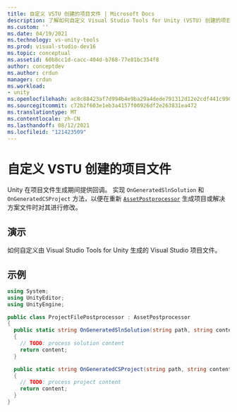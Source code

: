 ```yaml
---
title: 自定义 VSTU 创建的项目文件 | Microsoft Docs
description: 了解如何自定义 Visual Studio Tools for Unity (VSTU) 创建的项目文件。 查看 C# 代码示例。
ms.custom: ''
ms.date: 04/19/2021
ms.technology: vs-unity-tools
ms.prod: visual-studio-dev16
ms.topic: conceptual
ms.assetid: 60b8cc1d-cacc-404d-b768-77e81bc354f8
author: conceptdev
ms.author: crdun
manager: crdun
ms.workload:
- unity
ms.openlocfilehash: ac8c88423af7d994b4e9ba29a4dede791312d12e2cdf441c990096190858a084
ms.sourcegitcommit: c72b2f603e1eb3a4157f00926df2e263831ea472
ms.translationtype: MT
ms.contentlocale: zh-CN
ms.lasthandoff: 08/12/2021
ms.locfileid: "121423509"
---
```

# <a name="customize-project-files-created-by-vstu"></a>自定义 VSTU 创建的项目文件
Unity 在项目文件生成期间提供回调。 实现 `OnGeneratedSlnSolution` 和 `OnGeneratedCSProject` 方法，以便在重新 [`AssetPostprocessor`](https://docs.unity3d.com/ScriptReference/AssetPostprocessor.html) 生成项目或解决方案文件时对其进行修改。

## <a name="demonstrates"></a>演示
如何自定义由 Visual Studio Tools for Unity 生成的 Visual Studio 项目文件。

## <a name="example"></a>示例

```csharp
using System;
using UnityEditor;
using UnityEngine;

public class ProjectFilePostprocessor : AssetPostprocessor
{
  public static string OnGeneratedSlnSolution(string path, string content)
  {
    // TODO: process solution content
    return content;
  }

  public static string OnGeneratedCSProject(string path, string content)
  {
    // TODO: process project content
    return content;
  }
}
```
